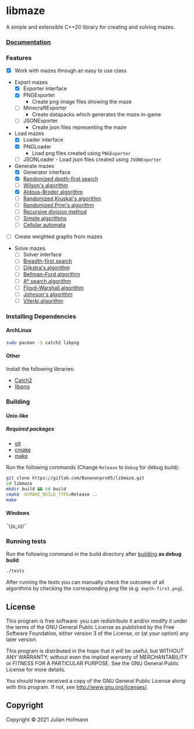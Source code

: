 # libmaze

A simple and extensible C++20 library for creating and solving mazes.

### [Documentation](docs/Home.md)

### Features

- [x] Work with mazes through an easy to use class
- Export mazes
  - [x] Exporter interface
  - [x] PNGExporter
    - Create png image files showing the maze
  - [ ] MinecraftExporter
    - Create datapacks which generates the maze in-game
  - [ ] JSONExporter
    - Create json files representing the maze
- Load mazes
  - [x] Loader interface
  - [x] PNGLoader
    - Load png files created using `PNGExporter`
  - [ ] JSONLoader
        - Load json files created using `JSONExporter`
- Generate mazes
  - [x] Generator interface
  - [x] [Randomized depth-first search](https://en.wikipedia.org/wiki/Maze_generation_algorithm#Randomized_depth-first_search)
  - [ ] [Wilson's algorithm](https://en.wikipedia.org/wiki/Maze_generation_algorithm#Wilson's_algorithm)
  - [x] [Aldous-Broder algorithm](https://en.wikipedia.org/wiki/Maze_generation_algorithm#Aldous-Broder_algorithm)
  - [ ] [Randomized Kruskal's algorithm](https://en.wikipedia.org/wiki/Maze_generation_algorithm#Randomized_Kruskal's_algorithm)
  - [ ] [Randomized Prim's algorithm](https://en.wikipedia.org/wiki/Maze_generation_algorithmm#Randomized_Prim's_algorithm)
  - [ ] [Recursive division method](https://en.wikipedia.org/wiki/Maze_generation_algorithm#Recursive_division_method)
  - [ ] [Simple algorithms](https://en.wikipedia.org/wiki/Maze_generation_algorithm#Simple_algorithms)
  - [ ] [Cellular automata](https://en.wikipedia.org/wiki/Maze_generation_algorithm#Cellular_automaton_algorithms)
- [ ] Create weighted graphs from mazes
- Solve mazes
  - [ ] Solver interface
  - [ ] [Breadth-first search](https://en.wikipedia.org/wiki/Breadth-first_search)
  - [ ] [Dijkstra's algorithm](https://en.wikipedia.org/wiki/Dijkstra's_algorithm)
  - [ ] [Bellman–Ford algorithm](https://en.wikipedia.org/wiki/Bellman–Ford_algorithm)
  - [ ] [A* search algorithm](https://en.wikipedia.org/wiki/A*_search_algorithm)
  - [ ] [Floyd–Warshall algorithm](https://en.wikipedia.org/wiki/Floyd-Warshall_algorithm)
  - [ ] [Johnson's algorithm](https://en.wikipedia.org/wiki/Johnson's_algorithm)
  - [ ] [Viterbi algorithm](https://en.wikipedia.org/wiki/Viterbi_algorithm)

### Installing Dependencies

#### ArchLinux

```sh
sudo pacman -S catch2 libpng
```

#### Other

Install the following libraries:

- [Catch2](https://github.com/catchorg/Catch2/tree/v2.x)
- [libpng](http://www.libpng.org/pub/png/libpng.html)

### Building

#### Unix-like

##### Required packages

- [git](https://git-scm.com/)
- [cmake](https://cmake.org/)
- [make](https://www.gnu.org/software/make/)

Run the following commands (Change `Release` to `Debug` for debug build):

```sh
git clone https://gitlab.com/Bananenpro05/libmaze.git
cd libmaze
mkdir build && cd build
cmake -DCMAKE_BUILD_TYPE=Release ..
make
```

#### Windows

¯\\(o_o)/¯

### Running tests

Run the following command in the build directory after [building](#Building)
**as debug build**:

```sh
./tests
```

After running the tests you can manually check the outcome of all algorithms
by checking the corresponding _png_ file (e.g. `depth-first.png`).

## License

This program is free software: you can redistribute it and/or modify
it under the terms of the GNU General Public License as published by
the Free Software Foundation, either version 3 of the License, or
(at your option) any later version.

This program is distributed in the hope that it will be useful,
but WITHOUT ANY WARRANTY; without even the implied warranty of
MERCHANTABILITY or FITNESS FOR A PARTICULAR PURPOSE.  See the
GNU General Public License for more details.

You should have received a copy of the GNU General Public License
along with this program.  If not, see <http://www.gnu.org/licenses/>.

## Copyright

Copyright © 2021 Julian Hofmann
